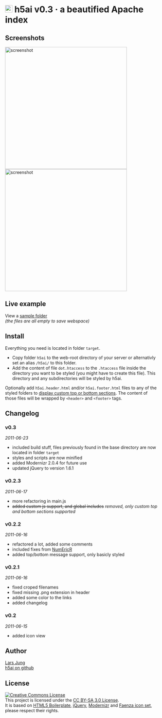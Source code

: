 # <img src="http://github.com/lrsjng/h5ai/raw/master/src/h5ai/images/folder.png" width="24px" height="24px" alt="logo" title="logo" style="display: inline;" /> h5ai v0.3 · a beautified Apache index


## Screenshots

<a href="http://github.com/lrsjng/h5ai/raw/master/resources/h5ai-v0.2.1-details.png" target="_blank" style="margin-right: 20px">
	<img src="http://github.com/lrsjng/h5ai/raw/master/resources/h5ai-v0.2.1-details.png" width="400px" alt="screenshot" title="screenshot" style="display: inline" />
</a>
<a href="http://github.com/lrsjng/h5ai/raw/master/resources/h5ai-v0.2.1-icons.png" target="_blank">
	<img src="http://github.com/lrsjng/h5ai/raw/master/resources/h5ai-v0.2.1-icons.png" width="400px" alt="screenshot" title="screenshot" style="display: inline" />
</a>


## Live example

View a [sample folder](http://repo.larsjung.de/h5ai-sample)  
*(the files are all empty to save webspace)*


## Install

Everything you need is located in folder `target`.

* Copy folder `h5ai` to the web-root directory of your server or alternativly set an alias `/h5ai/` to
  this folder.
* Add the content of file `dot.htaccess` to the `.htaccess` file inside the directory
  you want to be styled (you might have to create this file). This directory and any subdirectories will be
  styled by h5ai.

Optionally add `h5ai.header.html` and/or `h5ai.footer.html` files to any of the styled folders to [display
custom top or bottom sections](http://repo.larsjung.de/h5ai-sample/customize). The content of those files
will be wrapped by `<header>` and `<footer>` tags.


## Changelog

### v0.3
*2011-06-23*

* included build stuff, files previously found in the base directory are now located in folder `target`
* styles and scripts are now minified
* added Modernizr 2.0.4 for future use
* updated jQuery to version 1.6.1


### v0.2.3
*2011-06-17*

* more refactoring in main.js
* ~~added custom js support, and global includes~~ *removed, only custom top and bottom sections supported*


### v0.2.2
*2011-06-16*

* refactored a lot, added some comments
* included fixes from [NumEricR](http://github.com/NumEricR/h5ai)
* added top/bottom message support, only basicly styled


### v0.2.1
*2011-06-16*

* fixed croped filenames
* fixed missing .png extension in header
* added some color to the links
* added changelog


### v0.2
*2011-06-15*

* added icon view


## Author

[Lars Jung](http://larsjung.de)  
[h5ai on github](http://github.com/lrsjng/h5ai)  


## License

<a rel="license" href="http://creativecommons.org/licenses/by-sa/3.0/"><img alt="Creative Commons License" style="border-width:0" src="http://i.creativecommons.org/l/by-sa/3.0/88x31.png" /></a>  
This project is licensed under the [CC BY-SA 3.0 License](http://creativecommons.org/licenses/by-sa/3.0/).  
It is based on
[HTML5 Boilerplate](http://html5boilerplate.com),
[jQuery](http://jquery.com),
[Modernizr](http://www.modernizr.com) and
[Faenza icon set](http://tiheum.deviantart.com/art/Faenza-Icons-173323228),
please respect their rights.


